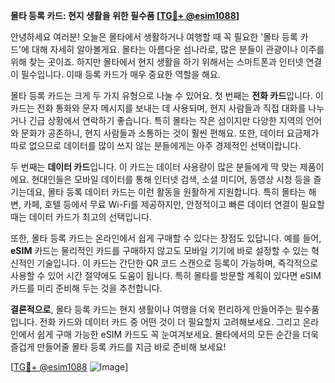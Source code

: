 **몰타 등록 카드: 현지 생활을 위한 필수품 [[TG💪+ @esim1088](https://t.me/s/esim1088)]**

안녕하세요 여러분! 오늘은 몰타에서 생활하거나 여행할 때 꼭 필요한 '몰타 등록 카드'에 대해 자세히 알아볼게요. 몰타는 아름다운 섬나라로, 많은 분들이 관광이나 이주를 위해 찾는 곳이죠. 하지만 몰타에서 현지 생활을 하기 위해서는 스마트폰과 인터넷 연결이 필수입니다. 이때 등록 카드가 매우 중요한 역할을 해요.

몰타 등록 카드는 크게 두 가지 유형으로 나눌 수 있어요. 첫 번째는 **전화 카드**입니다. 이 카드는 전화 통화와 문자 메시지를 보내는 데 사용되며, 현지 사람들과 직접 대화를 나누거나 긴급 상황에서 연락하기 좋습니다. 특히 몰타는 작은 섬이지만 다양한 지역의 언어와 문화가 공존하니, 현지 사람들과 소통하는 것이 훨씬 편해요. 또한, 데이터 요금제가 따로 없으므로 데이터를 많이 쓰지 않는 분들에게는 아주 경제적인 선택이랍니다.

두 번째는 **데이터 카드**입니다. 이 카드는 데이터 사용량이 많은 분들에게 딱 맞는 제품이에요. 현대인들은 모바일 데이터를 통해 인터넷 검색, 소셜 미디어, 동영상 시청 등을 즐기는데요, 몰타 등록 데이터 카드는 이런 활동을 원활하게 지원합니다. 특히 몰타는 해변, 카페, 호텔 등에서 무료 Wi-Fi를 제공하지만, 안정적이고 빠른 데이터 연결이 필요할 때는 데이터 카드가 최고의 선택입니다.

또한, 몰타 등록 카드는 온라인에서 쉽게 구매할 수 있다는 장점도 있답니다. 예를 들어, **eSIM** 카드는 물리적인 카드를 구매하지 않고도 모바일 기기에 바로 설정할 수 있는 혁신적인 기술입니다. 이 카드는 간단한 QR 코드 스캔으로 등록이 가능하며, 즉각적으로 사용할 수 있어 시간 절약에도 도움이 됩니다. 특히 몰타를 방문할 계획이 있다면 eSIM 카드를 미리 준비해 두는 것을 추천합니다.

**결론적으로**, 몰타 등록 카드는 현지 생활이나 여행을 더욱 편리하게 만들어주는 필수품입니다. 전화 카드와 데이터 카드 중 어떤 것이 더 필요할지 고려해보세요. 그리고 온라인에서 쉽게 구매 가능한 eSIM 카드도 꼭 눈여겨보세요. 몰타에서의 모든 순간을 더욱 즐겁게 만들어줄 몰타 등록 카드를 지금 바로 준비해 보세요!

[[TG💪+ @esim1088](https://t.me/s/esim1088) ![Image](https://i.postimg.cc/Y0z9fWf4/image.png)]